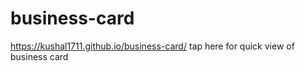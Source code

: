 # business-card

https://kushal1711.github.io/business-card/ tap here for quick view of business card 
